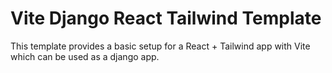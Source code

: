 # Vite Django React Tailwind Template

This template provides a basic setup for a React + Tailwind app with Vite which can be used as a django app.
